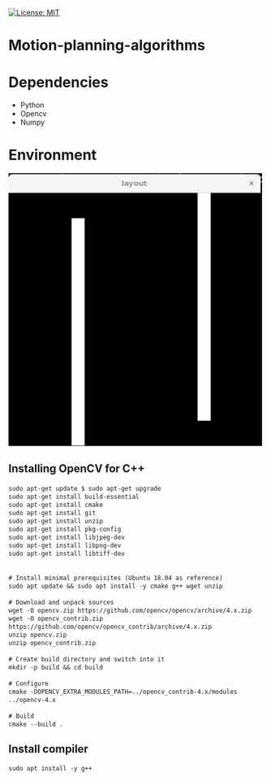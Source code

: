 [![License: MIT](https://img.shields.io/badge/License-MIT-blue.svg)](https://opensource.org/licenses/MIT)
# Motion-planning-algorithms

# Dependencies
-   Python
-   Opencv 
-   Numpy

# Environment 
<img src="Resources/map.jpg" width="500" alt="Alt text" title="Environment">


## Installing OpenCV for C++
```
sudo apt-get update $ sudo apt-get upgrade
sudo apt-get install build-essential 
sudo apt-get install cmake 
sudo apt-get install git 
sudo apt-get install unzip 
sudo apt-get install pkg-config
sudo apt-get install libjpeg-dev 
sudo apt-get install libpng-dev 
sudo apt-get install libtiff-dev


# Install minimal prerequisites (Ubuntu 18.04 as reference)
sudo apt update && sudo apt install -y cmake g++ wget unzip

# Download and unpack sources
wget -O opencv.zip https://github.com/opencv/opencv/archive/4.x.zip
wget -O opencv_contrib.zip https://github.com/opencv/opencv_contrib/archive/4.x.zip
unzip opencv.zip
unzip opencv_contrib.zip

# Create build directory and switch into it
mkdir -p build && cd build

# Configure
cmake -DOPENCV_EXTRA_MODULES_PATH=../opencv_contrib-4.x/modules ../opencv-4.x

# Build
cmake --build .
```
## Install compiler
```
sudo apt install -y g++
```
